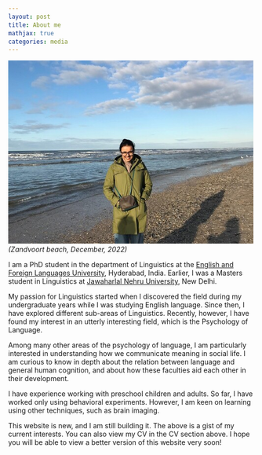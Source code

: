 ```yaml
---
layout: post
title: About me
mathjax: true
categories: media
---
```

![Netherlands](website_profile.jpg)
*(Zandvoort beach, December, 2022)*

I am a PhD student in the department of Linguistics at the [English and Foreign Languages University](http://www.efluniversity.ac.in/), Hyderabad, India. Earlier, I was a Masters student in Linguistics at [Jawaharlal Nehru University](https://www.jnu.ac.in/main/), New Delhi. 

My passion for Linguistics started when I discovered the field during my undergraduate years while I was studying English language. Since then, I have explored different sub-areas of Linguistics. Recently, however, I have found my interest in an utterly interesting field, which is the Psychology of Language. 

Among many other areas of the psychology of language, I am particularly interested in understanding how we communicate meaning in social life. I am curious to know in depth about the relation between language and general human cognition, and about how these faculties aid each other in their development.  

I have experience working with preschool children and adults. So far, I have worked only using behavioral experiments. However, I am keen on learning using other techniques, such as brain imaging. 

This website is new, and I am still building it. The above is a gist of my current interests. You can also view my CV in the CV section above. 
I hope you will be able to view a better version of this website very soon! 
